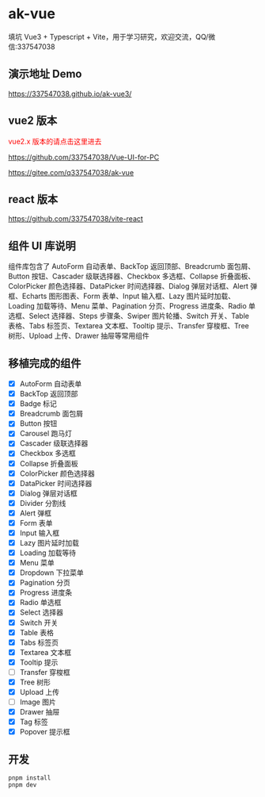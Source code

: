 # ak-vue

填坑 Vue3 + Typescript + Vite，用于学习研究，欢迎交流，QQ/微信:337547038

## 演示地址 Demo

https://337547038.github.io/ak-vue3/

## vue2 版本

<font color="#f00">vue2.x 版本的请点击这里进去</font>

https://github.com/337547038/Vue-UI-for-PC

https://gitee.com/q337547038/ak-vue

## react 版本

https://github.com/337547038/vite-react

## 组件 UI 库说明

组件库包含了 AutoForm 自动表单、BackTop 返回顶部、Breadcrumb 面包屑、 Button 按钮、Cascader 级联选择器、Checkbox 多选框、Collapse 折叠面板、ColorPicker
颜色选择器、DataPicker 时间选择器、Dialog 弹层对话框、Alert 弹框、Echarts 图形图表、Form 表单、Input 输入框、Lazy 图片延时加载、Loading 加载等待、Menu 菜单、Pagination
分页、Progress 进度条、Radio 单选框、Select 选择器、Steps 步骤条、Swiper 图片轮播、Switch 开关、Table 表格、Tabs 标签页、Textarea 文本框、Tooltip 提示、Transfer
穿梭框、Tree 树形、Upload 上传、Drawer 抽屉等常用组件

## 移植完成的组件

- [x] AutoForm 自动表单
- [x] BackTop 返回顶部
- [x] Badge 标记
- [x] Breadcrumb 面包屑
- [x] Button 按钮
- [x] Carousel 跑马灯
- [x] Cascader 级联选择器
- [x] Checkbox 多选框
- [x] Collapse 折叠面板
- [x] ColorPicker 颜色选择器
- [x] DataPicker 时间选择器
- [x] Dialog 弹层对话框
- [x] Divider 分割线
- [x] Alert 弹框
- [x] Form 表单
- [x] Input 输入框
- [x] Lazy 图片延时加载
- [x] Loading 加载等待
- [x] Menu 菜单
- [x] Dropdown 下拉菜单
- [x] Pagination 分页
- [x] Progress 进度条
- [x] Radio 单选框
- [x] Select 选择器
- [x] Switch 开关
- [x] Table 表格
- [x] Tabs 标签页
- [x] Textarea 文本框
- [x] Tooltip 提示
- [ ] Transfer 穿梭框
- [x] Tree 树形
- [x] Upload 上传
- [ ] Image 图片
- [x] Drawer 抽屉
- [x] Tag 标签
- [x] Popover 提示框

## 开发

```shell
pnpm install
pnpm dev
```

